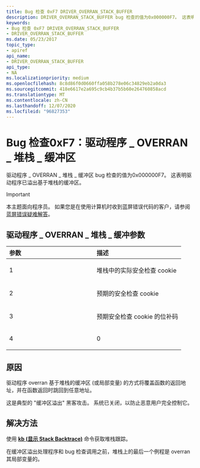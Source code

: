 ```yaml
---
title: Bug 检查 0xF7 DRIVER_OVERRAN_STACK_BUFFER
description: DRIVER_OVERRAN_STACK_BUFFER bug 检查的值为0x000000F7。 这表明驱动程序已溢出基于堆栈的缓冲区。
keywords:
- Bug 检查 0xF7 DRIVER_OVERRAN_STACK_BUFFER
- DRIVER_OVERRAN_STACK_BUFFER
ms.date: 05/23/2017
topic_type:
- apiref
api_name:
- DRIVER_OVERRAN_STACK_BUFFER
api_type:
- NA
ms.localizationpriority: medium
ms.openlocfilehash: 8c8d86f0d0660ffa058b278e06c34829eb2a0da3
ms.sourcegitcommit: 418e6617e2a695c9cb4b37b5b60e264760858acd
ms.translationtype: MT
ms.contentlocale: zh-CN
ms.lasthandoff: 12/07/2020
ms.locfileid: "96827353"
---
```

# <a name="bug-check-0xf7-driver_overran_stack_buffer"></a>Bug 检查0xF7：驱动程序 \_ OVERRAN \_ 堆栈 \_ 缓冲区


驱动程序 \_ OVERRAN \_ 堆栈 \_ 缓冲区 bug 检查的值为0x000000F7。 这表明驱动程序已溢出基于堆栈的缓冲区。

> [!IMPORTANT]
> 本主题面向程序员。 如果您是在使用计算机时收到蓝屏错误代码的客户，请参阅[蓝屏错误疑难解答](https://www.windows.com/stopcode)。


## <a name="driver_overran_stack_buffer-parameters"></a>驱动程序 \_ OVERRAN \_ 堆栈 \_ 缓冲参数


<table>
<colgroup>
<col width="50%" />
<col width="50%" />
</colgroup>
<thead>
<tr class="header">
<th align="left">参数</th>
<th align="left">描述</th>
</tr>
</thead>
<tbody>
<tr class="odd">
<td align="left"><p>1</p></td>
<td align="left"><p>堆栈中的实际安全检查 cookie</p></td>
</tr>
<tr class="even">
<td align="left"><p>2</p></td>
<td align="left"><p>预期的安全检查 cookie</p></td>
</tr>
<tr class="odd">
<td align="left"><p>3</p></td>
<td align="left"><p>预期安全检查 cookie 的位补码</p></td>
</tr>
<tr class="even">
<td align="left"><p>4</p></td>
<td align="left"><p>0</p></td>
</tr>
</tbody>
</table>

 

<a name="cause"></a>原因
-----

驱动程序 overran 基于堆栈的缓冲区 (或局部变量) 的方式将覆盖函数的返回地址，并在函数返回时跳回到任意地址。

这是典型的 "缓冲区溢出" 黑客攻击。 系统已关闭，以防止恶意用户完全控制它。

<a name="resolution"></a>解决方法
----------

使用 [**kb (显示 Stack Backtrace)**](k--kb--kc--kd--kp--kp--kv--display-stack-backtrace-.md) 命令获取堆栈跟踪。

在缓冲区溢出处理程序和 bug 检查调用之前，堆栈上的最后一个例程是 overran 其局部变量的。

 

 




